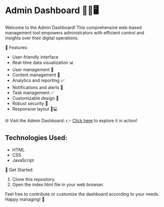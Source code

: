 # Admin Dashboard 👩‍💼🖥️


Welcome to the Admin Dashboard! This comprehensive web-based management tool empowers administrators with efficient control and insights over their digital operations.

🚀 Features:
- User-friendly interface
- Real-time data visualization 📊
- User management 👥
- Content management 📝
- Analytics and reporting 📈
- Notifications and alerts 🚨
- Task management ✅
- Customizable design 🎨
- Robust security 🔐
- Responsive layout 📱💻

🌐 Visit the Admin Dashboard:
👉 [Click here](https://sanuamit.github.io/ADMIN-DASHBOARD/) to explore it in action!

## Technologies Used:
- HTML
- CSS
- JavaScript

📃 Get Started:
1. Clone this repository.
2. Open the index.html file in your web browser.

Feel free to contribute or customize the dashboard according to your needs. Happy managing! 🙌
